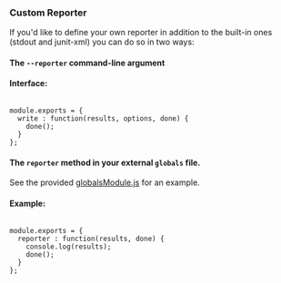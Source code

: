### Custom Reporter

If you'd like to define your own reporter in addition to the built-in ones (stdout and junit-xml) you can do so in two ways:

#### The `--reporter` command-line argument

#### Interface:
<div class="sample-test">
<pre><code class="language-javascript">
module.exports = {
  write : function(results, options, done) {
    done();
  }
};</code></pre>
</div>

#### The `reporter` method in your external `globals` file.

See the provided [globalsModule.js](https://github.com/beatfactor/nightwatch/blob/master/examples/globalsModule.js) for an example.

#### Example:
<div class="sample-test">
<pre><code class="language-javascript">
module.exports = {
  reporter : function(results, done) {
    console.log(results);
    done();
  }
};</code></pre>
</div>